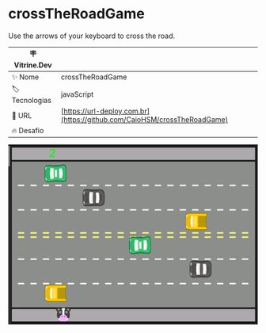 # crossTheRoadGame
Use the arrows of your keyboard to cross the road.

| :placard: Vitrine.Dev |     |
| -------------  | --- |
| :sparkles: Nome        | crossTheRoadGame
| :label: Tecnologias | javaScript
| :rocket: URL         | [https://url-deploy.com.br](https://github.com/CaioHSM/crossTheRoadGame)
| :fire: Desafio     | 

<!-- Inserir imagem com a #vitrinedev ao final do link. -->
![](https://raw.githubusercontent.com/CaioHSM/crossTheRoadGame/main/crossTheRoadGame.png#vitrinedev)



